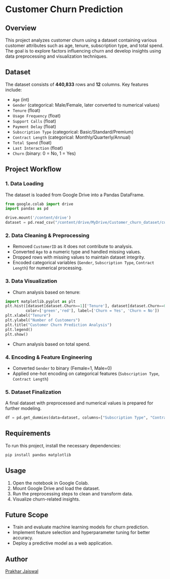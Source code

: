 # Customer Churn Prediction

## Overview
This project analyzes customer churn using a dataset containing various customer attributes such as age, tenure, subscription type, and total spend. The goal is to explore factors influencing churn and develop insights using data preprocessing and visualization techniques.

## Dataset
The dataset consists of **440,833** rows and **12** columns. Key features include:
- `Age` (int)
- `Gender` (categorical: Male/Female, later converted to numerical values)
- `Tenure` (float)
- `Usage Frequency` (float)
- `Support Calls` (float)
- `Payment Delay` (float)
- `Subscription Type` (categorical: Basic/Standard/Premium)
- `Contract Length` (categorical: Monthly/Quarterly/Annual)
- `Total Spend` (float)
- `Last Interaction` (float)
- `Churn` (binary: 0 = No, 1 = Yes)

## Project Workflow
### 1. Data Loading
The dataset is loaded from Google Drive into a Pandas DataFrame.
```python
from google.colab import drive
import pandas as pd

drive.mount('/content/drive')
dataset = pd.read_csv("/content/drive/MyDrive/Customer_churn_dataset/customer_churn_dataset-training-master.csv")
```

### 2. Data Cleaning & Preprocessing
- Removed `CustomerID` as it does not contribute to analysis.
- Converted `Age` to a numeric type and handled missing values.
- Dropped rows with missing values to maintain dataset integrity.
- Encoded categorical variables (`Gender`, `Subscription Type`, `Contract Length`) for numerical processing.

### 3. Data Visualization
- Churn analysis based on tenure:
```python
import matplotlib.pyplot as plt
plt.hist([dataset[dataset.Churn==1]['Tenure'], dataset[dataset.Churn==0]['Tenure']],
         color=['green','red'], label=['Churn = Yes', 'Churn = No'])
plt.xlabel("Tenure")
plt.ylabel("Number of Customers")
plt.title("Customer Churn Prediction Analysis")
plt.legend()
plt.show()
```
- Churn analysis based on total spend.

### 4. Encoding & Feature Engineering
- Converted `Gender` to binary (Female=1, Male=0)
- Applied one-hot encoding on categorical features (`Subscription Type`, `Contract Length`)

### 5. Dataset Finalization
A final dataset with preprocessed and numerical values is prepared for further modeling.
```python
df = pd.get_dummies(data=dataset, columns=["Subscription Type", "Contract Length"], dtype=int)
```

## Requirements
To run this project, install the necessary dependencies:
```sh
pip install pandas matplotlib
```

## Usage
1. Open the notebook in Google Colab.
2. Mount Google Drive and load the dataset.
3. Run the preprocessing steps to clean and transform data.
4. Visualize churn-related insights.

## Future Scope
- Train and evaluate machine learning models for churn prediction.
- Implement feature selection and hyperparameter tuning for better accuracy.
- Deploy a predictive model as a web application.

## Author
[Prakhar Jaiswal]((https://github.com/Prakhar-998))

